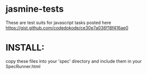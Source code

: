 jasmine-tests
=============
These are test suits for javascript tasks posted here https://gist.github.com/codedokode/ce30e7a036f18f416ae0

INSTALL:
=======
copy these files into your 'spec' directory and include them in your SpecRunner.html
